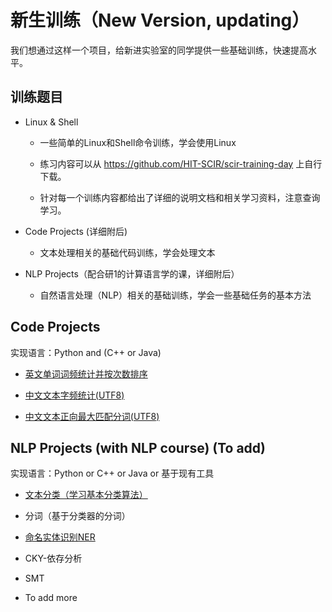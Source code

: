 # 新生训练（New Version, updating）
我们想通过这样一个项目，给新进实验室的同学提供一些基础训练，快速提高水平。

## 训练题目

* Linux & Shell

  * 一些简单的Linux和Shell命令训练，学会使用Linux

  * 练习内容可以从 https://github.com/HIT-SCIR/scir-training-day 上自行下载。

  * 针对每一个训练内容都给出了详细的说明文档和相关学习资料，注意查询学习。

* Code Projects (详细附后)

  * 文本处理相关的基础代码训练，学会处理文本

* NLP Projects（配合研1的计算语言学的课，详细附后）

  * 自然语言处理（NLP）相关的基础训练，学会一些基础任务的基本方法

## Code Projects 

实现语言：Python and (C++ or Java)

* [英文单词词频统计并按次数排序](code-projects/word-count-EN/)

* [中文文本字频统计(UTF8)](code-projects/ch-count-CN/)

* [中文文本正向最大匹配分词(UTF8)](code-projects/word-seg-CN/)


## NLP Projects (with NLP course)  (To add)

实现语言：Python or C++ or Java or 基于现有工具

* [文本分类（学习基本分类算法）](nlp-projects/text-classification)

* 分词（基于分类器的分词）

* [命名实体识别NER](nlp-projects/named-entity-recognition)

* CKY-依存分析

* SMT

* To add more
